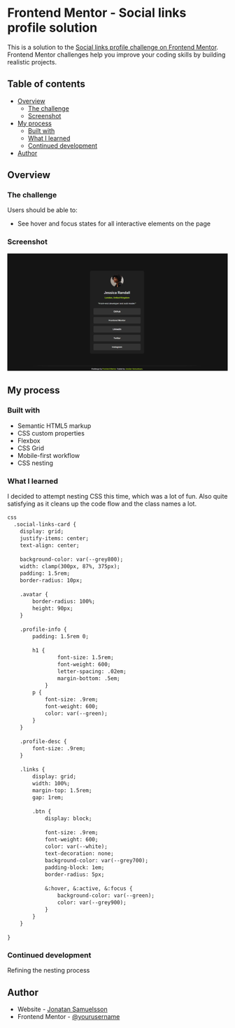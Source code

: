 # Frontend Mentor - Social links profile solution

This is a solution to the [Social links profile challenge on Frontend Mentor](https://www.frontendmentor.io/challenges/social-links-profile-UG32l9m6dQ). Frontend Mentor challenges help you improve your coding skills by building realistic projects. 

## Table of contents

- [Overview](#overview)
  - [The challenge](#the-challenge)
  - [Screenshot](#screenshot)
- [My process](#my-process)
  - [Built with](#built-with)
  - [What I learned](#what-i-learned)
  - [Continued development](#continued-development)
- [Author](#author)




## Overview

### The challenge

Users should be able to:

- See hover and focus states for all interactive elements on the page

### Screenshot

![](./screenshot.png)



## My process

### Built with

- Semantic HTML5 markup
- CSS custom properties
- Flexbox
- CSS Grid
- Mobile-first workflow
- CSS nesting



### What I learned

I decided to attempt nesting CSS this time, which was a lot of fun. Also quite satisfying as it cleans up the code flow and the class names a lot. 

``` 
css
  .social-links-card {
    display: grid;
    justify-items: center;
    text-align: center;

    background-color: var(--grey800);
    width: clamp(300px, 87%, 375px);
    padding: 1.5rem;
    border-radius: 10px;

    .avatar {
        border-radius: 100%;
        height: 90px;
    }

    .profile-info {
        padding: 1.5rem 0;

        h1 {
                font-size: 1.5rem;
                font-weight: 600;
                letter-spacing: .02em;
                margin-bottom: .5em;
            }
        p {
            font-size: .9rem;
            font-weight: 600;
            color: var(--green);
        }
    }

    .profile-desc {
        font-size: .9rem;
    }

    .links {
        display: grid;
        width: 100%;
        margin-top: 1.5rem;
        gap: 1rem;

        .btn {
            display: block;
            
            font-size: .9rem;
            font-weight: 600;
            color: var(--white);
            text-decoration: none;
            background-color: var(--grey700);
            padding-block: 1em;
            border-radius: 5px;

            &:hover, &:active, &:focus {
                background-color: var(--green);
                color: var(--grey900);
            }
        }
    }
   
} 

```

### Continued development

Refining the nesting process



## Author

- Website - [Jonatan Samuelsson](https://www.jontesamuelsson.se)
- Frontend Mentor - [@yourusername](https://www.frontendmentor.io/profile/yjonatan-samuelsson)




